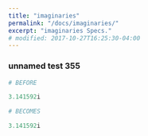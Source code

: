 ```yaml
---
title: "imaginaries"
permalink: "/docs/imaginaries/"
excerpt: "imaginaries Specs."
# modified: 2017-10-27T16:25:30-04:00
---
```

### unnamed test 355
```ruby
# BEFORE

3.141592i

```
```ruby
# BECOMES

3.141592i
```
